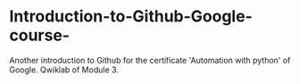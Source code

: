 # Introduction-to-Github-Google-course-
Another introduction to Github for the certificate 'Automation with python' of Google.
Qwiklab of Module 3.
